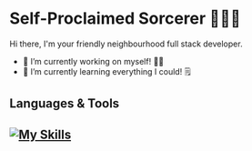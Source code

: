 # Self-Proclaimed Sorcerer 🧛🏻‍♂️

Hi there, I'm your friendly neighbourhood full stack developer.

- 🔭 I’m currently working on myself! 🏋️‍♂️
- 🌱 I’m currently learning everything I could! 🗒️

## Languages & Tools
[![My Skills](https://skillicons.dev/icons?i=js,ts,nodejs,react,nextjs,express,nestjs,docker,kubernetes,graphql,prisma,mongodb,postgres,redis,git,postman,vscode,linux)](https://skillicons.dev)
---
